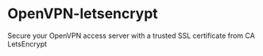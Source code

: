 # OpenVPN-letsencrypt
Secure your OpenVPN access server with a trusted SSL certificate from CA LetsEncrypt
